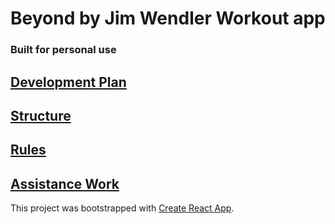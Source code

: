 # Beyond by Jim Wendler Workout app

### Built for personal use

## [Development Plan](./docs/plan.md)
## [Structure](./docs/structure.md)
## [Rules](./docs/rules.md)
## [Assistance Work](./docs/assistance.md)

This project was bootstrapped with [Create React App](https://github.com/facebookincubator/create-react-app).

